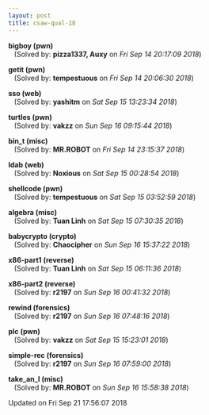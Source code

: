 ```yaml
---
layout: post
title: csaw-qual-18
---
```


<!--break-->

**bigboy (pwn)**  
&nbsp;&nbsp;&nbsp;(Solved by: **pizza1337, Auxy** on _Fri Sep 14 20:17:09 2018_)  
  
**getit (pwn)**  
&nbsp;&nbsp;&nbsp;(Solved by: **tempestuous** on _Fri Sep 14 20:06:30 2018_)  
  
**sso (web)**  
&nbsp;&nbsp;&nbsp;(Solved by: **yashitm** on _Sat Sep 15 13:23:34 2018_)  
  
**turtles (pwn)**  
&nbsp;&nbsp;&nbsp;(Solved by: **vakzz** on _Sun Sep 16 09:15:44 2018_)  
  
**bin_t (misc)**  
&nbsp;&nbsp;&nbsp;(Solved by: **MR.ROBOT** on _Fri Sep 14 23:15:37 2018_)  
  
**ldab (web)**  
&nbsp;&nbsp;&nbsp;(Solved by: **Noxious** on _Sat Sep 15 00:28:54 2018_)  
  
**shellcode (pwn)**  
&nbsp;&nbsp;&nbsp;(Solved by: **tempestuous** on _Sat Sep 15 03:52:59 2018_)  
  
**algebra (misc)**  
&nbsp;&nbsp;&nbsp;(Solved by: **Tuan Linh** on _Sat Sep 15 07:30:35 2018_)  
  
**babycrypto (crypto)**  
&nbsp;&nbsp;&nbsp;(Solved by: **Chaocipher** on _Sun Sep 16 15:37:22 2018_)  
  
**x86-part1 (reverse)**  
&nbsp;&nbsp;&nbsp;(Solved by: **Tuan Linh** on _Sat Sep 15 06:11:36 2018_)  
  
**x86-part2 (reverse)**  
&nbsp;&nbsp;&nbsp;(Solved by: **r2197** on _Sun Sep 16 00:41:32 2018_)  
  
**rewind (forensics)**  
&nbsp;&nbsp;&nbsp;(Solved by: **r2197** on _Sun Sep 16 07:48:16 2018_)  
  
**plc (pwn)**  
&nbsp;&nbsp;&nbsp;(Solved by: **vakzz** on _Sat Sep 15 15:23:01 2018_)  
  
**simple-rec (forensics)**  
&nbsp;&nbsp;&nbsp;(Solved by: **r2197** on _Sun Sep 16 07:59:00 2018_)  
  
**take_an_l (misc)**  
&nbsp;&nbsp;&nbsp;(Solved by: **MR.ROBOT** on _Sun Sep 16 15:58:38 2018_)  
  


Updated on Fri Sep 21 17:56:07 2018
